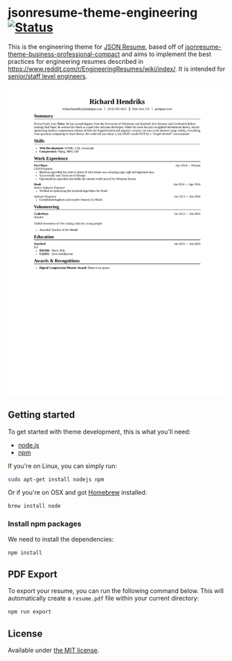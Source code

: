 # jsonresume-theme-engineering [![Status](https://badge.fury.io/js/jsonresume-theme-engineering-leader.svg)](https://www.npmjs.org/package/jsonresume-theme-engineering-leader)

This is the engineering theme for [JSON Resume](http://jsonresume.org/), based off of [jsonresume-theme-business-professional-compact](https://github.com/yechoorv/jsonresume-theme-business-professional-compact) and aims to implement the best practices for engineering resumes described in https://www.reddit.com/r/EngineeringResumes/wiki/index/. It is intended for [senior/staff level engineers](https://www.reddit.com/r/EngineeringResumes/wiki/index/#wiki_senior_engineers_and_above_.2810.2B_yoe.29).

<p align="center">
  <kbd>
    <img src="https://github.com/sjw7444/jsonresume-theme-engineering-leader/blob/main/example/resume.png?raw=true" alt="Richard Hendriks Resume"/>
  </kbd>
</p>

## Getting started

To get started with theme development, this is what you'll need:

- [node.js](http://howtonode.org/how-to-install-nodejs)
- [npm](http://howtonode.org/introduction-to-npm)

If you're on Linux, you can simply run:

```bash
sudo apt-get install nodejs npm
```

Or if you're on OSX and got [Homebrew](http://brew.sh/) installed:

```bash
brew install node
```

### Install npm packages

We need to install the dependencies:

```bash
npm install
```

## PDF Export

To export your resume, you can run the following command below. This will automatically create a `resume.pdf` file within your current directory:

``` bash
npm run export
```

## License

Available under [the MIT license](http://mths.be/mit).
